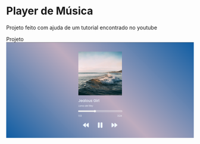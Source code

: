 <h1>Player de Música</h1>
<p>Projeto feito com ajuda de um tutorial encontrado no youtube</p>
    <a style="text-decoration: none;" href="https://iasminraquel.github.io/music-player/">Projeto</a>


<img src="/images/print.png" alt="imagem do projeto"/>
